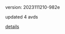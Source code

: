 version: 2023111210-982e

updated 4 avds

[details](https://github.com/0x74f917491bfa7ebfa379/ali_avd_db/blob/master/change_log/2023/11/12/10/982e.txt)